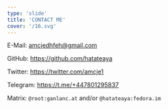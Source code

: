 ```yaml
---
type: 'slide'
title: 'CONTACT ME'
cover: '/16.svg'
---
```


E-Mail: <amcjedhfeh@gmail.com>

GitHub: <https://github.com/hatateaya>

Twitter: <https://twitter.com/amcje1>

Telegram: <https://t.me/+447801295837>

Matrix: `@root:ganlanc.at` and/or `@hatateaya:fedora.im`